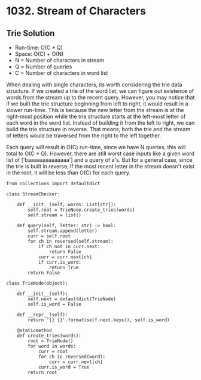 # 1032. Stream of Characters

## Trie Solution
- Run-time: O(C * Q)
- Space: O(C) + O(N)
- N = Number of characters in stream
- Q = Number of queries
- C = Number of characters in word list

When dealing with single characters, its worth considering the trie data structure.
If we created a trie of the word list, we can figure out existence of words from the stream up to the recent query.
However, you may notice that if we built the trie structure beginning from left to right, it would result in a slower run-time.
This is because the new letter from the stream is at the right-most position while the trie structure starts at the left-most letter of each word in the word list.
Instead of building it from the left to right, we can build the trie structure in reverse.
That means, both the trie and the stream of letters would be traversed from the right to the left together.

Each query will result in O(C) run-time, since we have N queries, this will total to O(C * Q).
However, there are still worst case inputs like a given word list of ['baaaaaaaaaaaaaa'] and a query of a's.
But for a general case, since the trie is built in reverse, if the most recent letter in the stream doesn't exist in the root, it will be less than O(C) for each query.

```
from collections import defaultdict

class StreamChecker:

    def __init__(self, words: List[str]):
        self.root = TrieNode.create_tries(words)
        self.stream = list()

    def query(self, letter: str) -> bool:
        self.stream.append(letter)
        curr = self.root
        for ch in reversed(self.stream):
            if ch not in curr.next:
                return False
            curr = curr.next[ch]
            if curr.is_word:
                return True
        return False

class TrieNode(object):

    def __init__(self):
        self.next = defaultdict(TrieNode)
        self.is_word = False

    def __repr__(self):
        return '{} {}'.format(self.next.keys(), self.is_word)

    @staticmethod
    def create_tries(words):
        root = TrieNode()
        for word in words:
            curr = root
            for ch in reversed(word):
                curr = curr.next[ch]
            curr.is_word = True
        return root
```
